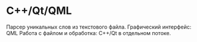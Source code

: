 # C++/Qt/QML
Парсер уникальных слов из текстового файла.
Графический интерфейс: QML
Работа с файлом и обработка: С++/Qt в отдельном потоке.
